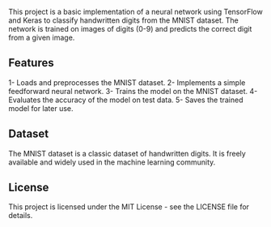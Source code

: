 This project is a basic implementation of a neural network using TensorFlow and Keras to classify handwritten digits from the MNIST dataset. The network is trained on images of digits (0-9) and predicts the correct digit from a given image.

## Features
1- Loads and preprocesses the MNIST dataset.
2- Implements a simple feedforward neural network.
3- Trains the model on the MNIST dataset.
4- Evaluates the accuracy of the model on test data.
5- Saves the trained model for later use.

## Dataset
The MNIST dataset is a classic dataset of handwritten digits. It is freely available and widely used in the machine learning community.

## License
This project is licensed under the MIT License - see the LICENSE file for details.
